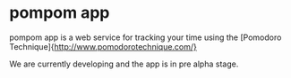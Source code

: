 # pompom app

pompom app is a web service for tracking your time using the [Pomodoro Technique]{http://www.pomodorotechnique.com/}

We are currently developing and the app is in pre alpha stage.